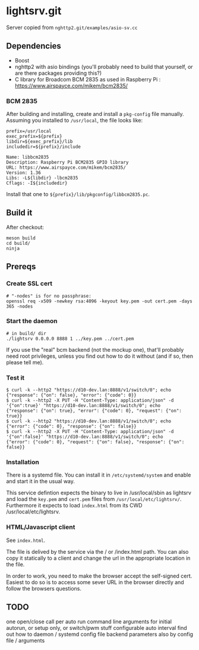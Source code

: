 # lightsrv.git

Server copied from `nghttp2.git/examples/asio-sv.cc`

## Dependencies

* Boost
* nghttp2 with asio bindings (you'll probably need to build that yourself, or are there packages providing this?)
* C library for Broadcom BCM 2835 as used in Raspberry Pi : https://www.airspayce.com/mikem/bcm2835/

### BCM 2835

After building and installing, create and install a `pkg-config` file manually. Assuming you installed to `/usr/local`, the file looks like:

```
prefix=/usr/local
exec_prefix=${prefix}
libdir=${exec_prefix}/lib
includedir=${prefix}/include

Name: libbcm2835
Description: Raspberry Pi BCM2835 GPIO library
URL: https://www.airspayce.com/mikem/bcm2835/
Version: 1.36
Libs: -L${libdir} -lbcm2835
Cflags: -I${includedir}
```

Install that one to `${prefix}/lib/pkgconfig/libbcm2835.pc`.

## Build it

After checkout:

```
meson build
cd build/
ninja
```

## Prereqs

### Create SSL cert

```
# "-nodes" is for no passphrase:
openssl req -x509 -newkey rsa:4096 -keyout key.pem -out cert.pem -days 365 -nodes
```

### Start the daemon

```
# in build/ dir
./lightsrv 0.0.0.0 8888 1 ../key.pem ../cert.pem
```

If you use the "real" bcm backend (not the mockup one), that'll probably need root privileges, unless you find out how to do it without (and if so, then please tell me).

### Test it

```
$ curl -k --http2 "https://d10-dev.lan:8888/v1/switch/0"; echo
{"response": {"on": false}, "error": {"code": 0}}
$ curl -k --http2 -X PUT -H "Content-Type: application/json" -d '{"on":true}' "https://d10-dev.lan:8888/v1/switch/0"; echo
{"response": {"on": true}, "error": {"code": 0}, "request": {"on": true}}
$ curl -k --http2 "https://d10-dev.lan:8888/v1/switch/0"; echo
{"error": {"code": 0}, "response": {"on": false}}
$ curl -k --http2 -X PUT -H "Content-Type: application/json" -d '{"on":false}' "https://d10-dev.lan:8888/v1/switch/0"; echo
{"error": {"code": 0}, "request": {"on": false}, "response": {"on": false}}
```

### Installation

There is a systemd file. You can install it in `/etc/systemd/system` and enable and start it in the usual way.

This service defintion expects the binary to live in /usr/local/sbin as lightsrv and load the `key.pem` and `cert.pem` files from `/usr/local/etc/lightsrv/`. Furthermore it expects to load `index.html` from its CWD /usr/local/etc/lightsrv.

### HTML/Javascript client

See `index.html`.

The file is delived by the service via the / or /index.html path. You can also copy it statically to a client and change the url in the appropriate location in the file.

In order to work, you need to make the browser accept the self-signed cert. Easiest to do so is to access some sever URL in the browser directly and follow the browsers questions.




## TODO

one open/close call per auto run
command line arguments for initial autorun, or setup only, or switch/pwm stuff
configurable auto interval
find out how to daemon / systemd
config file
backend parameters also by config file / arguments
